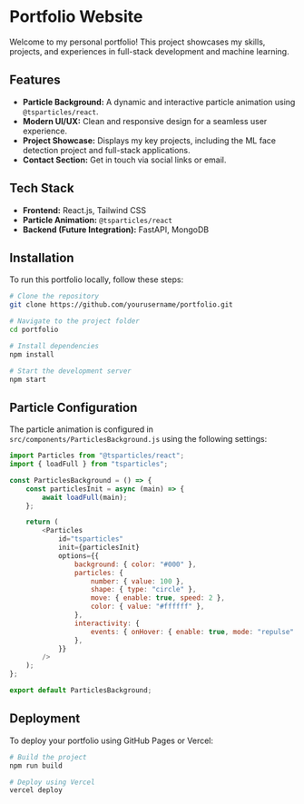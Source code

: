 # Portfolio Website

Welcome to my personal portfolio! This project showcases my skills, projects, and experiences in full-stack development and machine learning.

## Features

- **Particle Background:** A dynamic and interactive particle animation using `@tsparticles/react`.
- **Modern UI/UX:** Clean and responsive design for a seamless user experience.
- **Project Showcase:** Displays my key projects, including the ML face detection project and full-stack applications.
- **Contact Section:** Get in touch via social links or email.

## Tech Stack

- **Frontend:** React.js, Tailwind CSS
- **Particle Animation:** `@tsparticles/react`
- **Backend (Future Integration):** FastAPI, MongoDB

## Installation

To run this portfolio locally, follow these steps:

```bash
# Clone the repository
git clone https://github.com/yourusername/portfolio.git

# Navigate to the project folder
cd portfolio

# Install dependencies
npm install

# Start the development server
npm start
```

## Particle Configuration

The particle animation is configured in `src/components/ParticlesBackground.js` using the following settings:

```javascript
import Particles from "@tsparticles/react";
import { loadFull } from "tsparticles";

const ParticlesBackground = () => {
    const particlesInit = async (main) => {
        await loadFull(main);
    };

    return (
        <Particles
            id="tsparticles"
            init={particlesInit}
            options={{
                background: { color: "#000" },
                particles: {
                    number: { value: 100 },
                    shape: { type: "circle" },
                    move: { enable: true, speed: 2 },
                    color: { value: "#ffffff" },
                },
                interactivity: {
                    events: { onHover: { enable: true, mode: "repulse" } },
                },
            }}
        />
    );
};

export default ParticlesBackground;
```

## Deployment

To deploy your portfolio using GitHub Pages or Vercel:

```bash
# Build the project
npm run build

# Deploy using Vercel
vercel deploy
```

